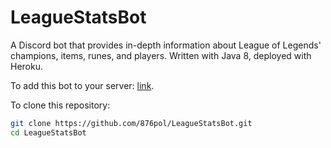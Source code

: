 # LeagueStatsBot

A Discord bot that provides in-depth information about League of Legends' champions, items, runes, and players. Written
with Java 8, deployed with Heroku.

To add this bot to your
server: [link](https://discord.com/api/oauth2/authorize?client_id=966457755642757120&permissions=3072&scope=bot).

To clone this repository:
```bash
git clone https://github.com/876pol/LeagueStatsBot.git
cd LeagueStatsBot
```